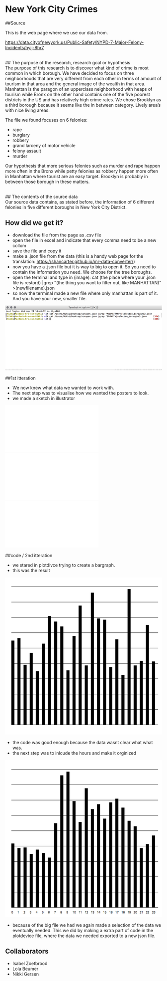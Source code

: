 # New York City Crimes

##Source
<br>

This is the web page where we use our data from. 

https://data.cityofnewyork.us/Public-Safety/NYPD-7-Major-Felony-Incidents/hyij-8hr7

<br>
## The purpose of the research, research goal or hypothesis
<br>
The purpose of this research is to discover what kind of crime is most common in which borough. We have decided to focus on three neighborhoods that are very different from each other in terms of amount of tourism in that area and the general image of the wealth in that area. Manhattan is the paragon of an upperclass neighborhood with heaps of tourism while Bronx on the other hand contains one of the five poorest districts in the US and has relatively high crime rates. We chose Brooklyn as a third borough because it seems like the in between category. Lively area’s with nice living areas. 

The file we found focuses on 6 felonies:<br> 
- rape <br>
- burglary<br>
- robbery<br>
- grand larceny of motor vehicle<br>
- felony assault<br>
- murder <br>
 
Our hypothesis that more serious felonies such as murder and rape happen more often in the Bronx while petty felonies as robbery happen more often in Manhattan where tourist are an easy target. Brooklyn is probably in between those borough in these matters. 

<br>
## The contents of the source data
<br>
Our source data contains, as stated before, the information of 6 different felonies in five different boroughs in New York City District.  



## How did we get it?

- download the file from the page as .csv file 
- open the file in excel and indicate that every comma need to be a new collom
- save the file and copy it
- make a .json file from the data (this is a handy web page for the translation: https://shancarter.github.io/mr-data-converter/)
- now you have a .json file but it is way to big to open it. So you need to contain the information you need. We choose for the tree boroughs. 
- open the terminal and type in (image): cat (the place where your .json file is restord) |grep "(the thing you want to filter out, like MANHATTAN)" >(newfilename).json 
- so now the terminal made a new file where only manhattan is part of it. And you have your new, smaller file. 

![NewYorkCityCrimes](terminal.png)


##1st itteration

- We now knew what data we wanted to work with.
- The next step was to visualise how we wanted the posters to look. 
- we made a sketch in illustrator

![NewYorkCityCrimes](poster1.pdf)
![NewYorkCityCrimes](poster2.pdf)
![NewYorkCityCrimes](poster3.pdf)

##code / 2nd itteration

- we stared in plotdivce trying to create a bargraph.
- this was the result

![NewYorkCityCrimes](brooklyn_bulglary.png)

 - the code was good enough because the data wasnt clear what what was. 
 - the next step was to inlcude the hours and make it orginized
 
 
 ![NewYorkCityCrimes]( brooklyn_bulglary_2.png)

- because of the big file we had we again made a selection of the data we eventually needed. This we did by making a extra part of code in the plotdevice file, where the data we needed exported to a new json file. 


## Collaborators

- Isabel Zoetbrood
- Lola Beumer
- Nikki Gersen

<br><br><br>